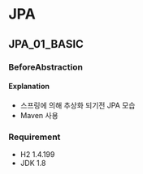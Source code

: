# JPA

## JPA_01_BASIC

### BeforeAbstraction

#### Explanation
- 스프링에 의해 추상화 되기전 JPA 모습
- Maven 사용
### Requirement
- H2 1.4.199
- JDK 1.8